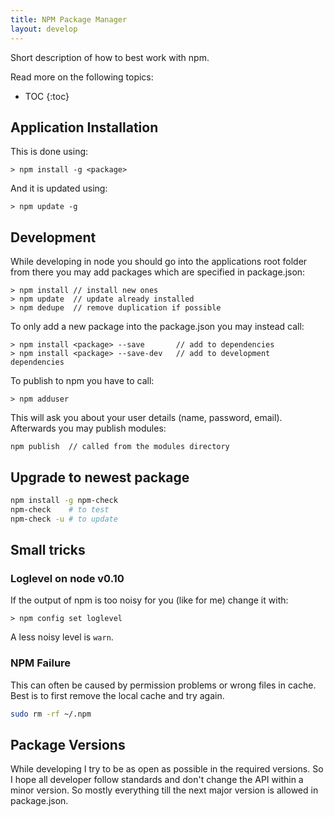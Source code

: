 ```yaml
---
title: NPM Package Manager
layout: develop
---
```


Short description of how to best work with npm.

Read more on the following topics:

* TOC
{:toc}


Application Installation
-------------------------------------------------

This is done using:

	> npm install -g <package>

And it is updated using:

	> npm update -g


Development
-------------------------------------------------

While developing in node you should go into the applications root folder from
there you may add packages which are specified in package.json:

    > npm install // install new ones
    > npm update  // update already installed
    > npm dedupe  // remove duplication if possible

To only add a new package into the package.json you may instead call:

    > npm install <package> --save       // add to dependencies
    > npm install <package> --save-dev   // add to development dependencies

To publish to npm you have to call:

    > npm adduser

This will ask you about your user details (name, password, email). Afterwards
you may publish modules:

    npm publish  // called from the modules directory


Upgrade to newest package
-------------------------------------------------

``` bash
npm install -g npm-check
npm-check    # to test
npm-check -u # to update
```


Small tricks
-------------------------------------------------

### Loglevel on node v0.10

If the output of npm is too noisy for you (like for me) change it with:

    > npm config set loglevel

A less noisy level is `warn`.

### NPM Failure

This can often be caused by permission problems or wrong files in cache. Best is
to first remove the local cache and try again.

``` bash
sudo rm -rf ~/.npm
```


Package Versions
-------------------------------------------------

While developing I try to be as open as possible in the required versions. So
I hope all developer follow standards and don't change the API within a minor
version. So mostly everything till the next major version is allowed in
package.json.
